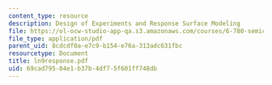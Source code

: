 ```yaml
---
content_type: resource
description: Design of Experiments and Response Surface Modeling
file: https://ol-ocw-studio-app-qa.s3.amazonaws.com/courses/6-780-semiconductor-manufacturing-spring-2003/69cad79504e1b37b4df75f601ff748db_ln9response.pdf
file_type: application/pdf
parent_uid: 8cdcdf0a-e7c9-b154-e76a-313adc631fbc
resourcetype: Document
title: ln9response.pdf
uid: 69cad795-04e1-b37b-4df7-5f601ff748db
---
```

